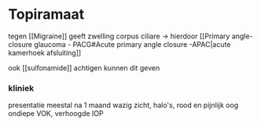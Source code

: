 # Topiramaat
tegen [[Migraine]]
geeft zwelling corpus ciliare -> hierdoor [[Primary angle-closure glaucoma - PACG#Acute primary angle closure -APAC|acute kamerhoek afsluiting]]

ook [[sulfonamide]] achtigen kunnen dit geven

### kliniek
presentatie meestal na 1 maand
wazig zicht, halo's, rood en pijnlijk oog
ondiepe VOK, verhoogde IOP




